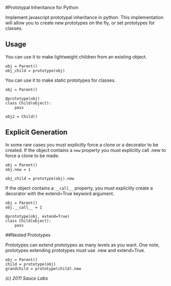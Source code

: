 #Prototypal Inheritance for Python

Implement javascript prototypal inheritance in python.  This
implementation will allow you to create new prototypes on the fly, or
set prototypes for classes.

## Usage

You can use it to make lightweight children from an existing object.

    obj = Parent()
    obj_child = prototype(obj)

You can use it to make static prototypes for classes.

    obj = Parent()
    
    @prototype(obj)
    class Child(object):
        pass

    obj2 = Child()

## Explicit Generation

In some rare cases you must explicitly force a clone or a decorator to
be created.  If the object contains a `new` property you must
explicitly call .new to force a clone to be made.

    obj = Parent()
    obj.new = 1

    obj_child = prototype(obj).new


If the object contains a `__call__` property, you must explicitly
create a decorator with the extend=True keyword argument.
    
    obj = Parent()
    obj.__call__ = 1

    @prototype(obj, extend=True)
    class Child(object):
        pass

##Nested Prototypes

Prototypes can extend prototypes as many levels as you want.  One
note, prototypes extending prototypes must use .new and extend=True.

    obj = Parent()
    child = prototype(obj)
    grandchild = prototype(child).new

*(c) 2011 Sauce Labs*
